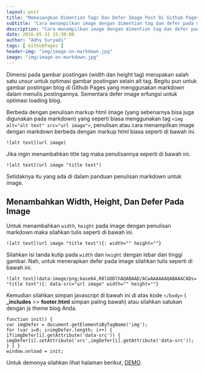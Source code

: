 ```yaml
---
layout: post
title: "Memasangkan Dimention Tags Dan Defer Image Post Di Github Pages"
subtitle: "Cara menampilkan image dengan dimention tag dan defer pada markdown Github Pages."
description: "Cara menampilkan image dengan dimention tag dan defer pada markdown untuk optimasi blog di Github Pages."
date: 2016-05-31 15:30:00
author: "Adhy Suryadi"
tags: [ GithubPages ]
header-img: "img/image-on-markdown.jpg"
image: "img/image-on-markdown.jpg"
---
```


Dimensi pada gambar postingan (width dan height tag) merupakan salah satu unsur untuk optimasi gambar postingan selain alt tag. Begitu pun untuk gambar postingan blog di Github Pages yang menggunakan markdown dalam menulis postingannya. Sementara defer image erfungsi untuk optimasi loading blog.

Berbeda dengan penulisan markup html image (yang sebenarnya bisa juga digunakan pada markdown) yang seperti biasa menggunakan tag `<img alt="alt text" src="url image">`, penulisan atau cara menampilkan image dengan markdown berbeda dengan markup html biasa seperti di bawah ini.

```![alt text](url image)```

Jika ingin menambahkan title tag maka penulisannya seperti di bawah ini.

```![alt text](url image "title text")```

Setidaknya itu yang ada di dalam panduan penulisan markdown untuk image.

## Menambahkan Width, Height, Dan Defer Pada Image

Untuk menambahkan `width`, `height` pada image dengan penulisan markdown maka silahkan tulis seperti di bawah ini.

```![alt text](url image "title text"){: width="" height=""}```

Silahkan isi tanda kutip pada `width` dan `height` dengan lebar dan tinggi gambar. Nah, untuk menerapkan defer pada image silahkan tulis seperti di bawah ini.

```![alt text](data:image/png;base64,R0lGODlhAQABAAD/ACwAAAAAAQABAAACADs= "title text"){: data-src="url image" width="" height=""}```

Kemudian silahkan simpan javascript di bawah ini di atas kode `</body>` ( **_includes** >> **footer.html** simpan paling bawah) atau silahkan satukan dengan js theme blog Anda.

```
function init() {
var imgDefer = document.getElementsByTagName('img');
for (var i=0; i<imgDefer.length; i++) {
if(imgDefer[i].getAttribute('data-src')) {
imgDefer[i].setAttribute('src',imgDefer[i].getAttribute('data-src'));
} } }
window.onload = init;
```

Untuk demonya silahkan lihat halaman berikut, [DEMO](http://kompiajaib.github.io/2016/05/31/perangkap-iklan/ "Demo").

